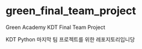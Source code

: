 # green_final_team_project
Green Academy KDT Final Team Project

KDT Python 마지막 팀 프로젝트를 위한 레포지토리입니당
